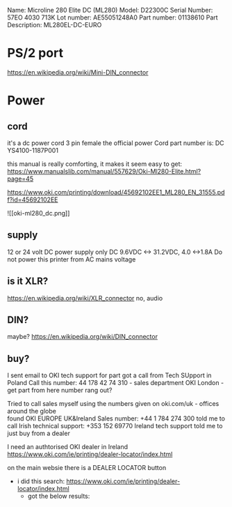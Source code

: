 Name: Microline 280 Elite DC (ML280)
Model: D22300C
Serial Number: 57EO 4030 713K
Lot number: AE55051248A0
Part number: 01138610
Part Description: ML280EL-DC-EURO

# PS/2 port
https://en.wikipedia.org/wiki/Mini-DIN_connector

# Power
## cord
it's a dc power cord 3 pin female
the official power Cord part number is: DC YS4100-1187P001

this manual is really comforting, it makes it seem easy to get:
https://www.manualslib.com/manual/557629/Oki-Ml280-Elite.html?page=45

https://www.oki.com/printing/download/45692102EE1_ML280_EN_31555.pdf?id=45692102EE

![[oki-ml280_dc.png]]

## supply
12 or 24 volt DC power supply only
DC 9.6VDC <-> 31.2VDC, 4.0 <->1.8A
Do not power this printer from AC mains voltage

## is it XLR?
https://en.wikipedia.org/wiki/XLR_connector
no, audio

## DIN?
maybe? https://en.wikipedia.org/wiki/DIN_connector

## buy?

I sent email to OKI tech support for part
	got a call from Tech SUpport in Poland
		Call this number: 44 178 42 74 310 - sales department OKI London - get part from here
			number rang out?
			
Tried to call sales myself using the numbers given on oki.com/uk - offices around  the globe			
	found OKI EUROPE UK&Ireland Sales number: +44 1 784 274 300
		told me to call Irish technical support: +353 152 69770
			Ireland
				tech support told me to just buy from a dealer

I need an authtorised OKI dealer in Ireland
https://www.oki.com/ie/printing/dealer-locator/index.html

on the main websie there is a DEALER LOCATOR button
- i did this search: https://www.oki.com/ie/printing/dealer-locator/index.html
	- got the below results: